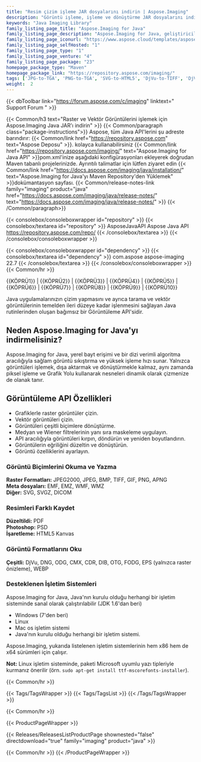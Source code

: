 ```yaml
---
title: "Resim çizim işleme JAR dosyalarını indirin | Aspose.Imaging"
description: "Görüntü işleme, işleme ve dönüştürme JAR dosyalarını indirin. Maskeleme, filtreler, eğrilik düzeltme, matris dönüştürme, şekiller, renk taklidi ve vektörleri destekler."
keywords: "Java Imaging Library"
family_listing_page_title: "Aspose.Imaging for Java"
family_listing_page_description: "Aspose.Imaging for Java, geliştiricilerin Java uygulamalarında bir görüntü düzenleyiciye ihtiyaç duymadan görüntüleri oluşturması, değiştirmesi, kaydetmesi ve dönüştürmesi için en esnek görüntü işleme rutinleri grubunu sağlayan yüksek performanslı ve iyi belgelenmiş bir görüntüleme API'sidir. ."
family_listing_page_iconurl: "https://www.aspose.cloud/templates/aspose/App_Themes/V3/images/imaging/272x272/aspose_imaging-for-java-min.png"
family_listing_page_selfHosted: "1"
family_listing_page_type: "1"
family_listing_page_venture: "4"
family_listing_page_package: "23"
homepage_package_type: "Maven"
homepage_package_link: "https://repository.aspose.com/imaging/"
tags: ['JPG-to-TGA', 'PNG-to-TGA', 'SVG-to-HTML5', 'DjVu-to-TIFF', 'DjVu-to-PDF', 'DNG-to-JPEG', 'image-to-PSD', 'PSD-to-JPG', 'image-to-PSD', 'WMF-to-PNG']
weight:  2
---
```


{{< dbToolbar link="https://forum.aspose.com/c/imaging" linktext=" Support Forum " >}}

{{< Common/h3 text="Raster ve Vektör Görüntülerini işlemek için Aspose.Imaging Java JAR'ı indirin"  >}}
{{< Common/paragraph class="package-instructions">}}
Aspose, tüm Java API'lerini şu adreste barındırır:
{{< Common/link href="https://repository.aspose.com" text="Aspose Deposu"  >}}. kolayca kullanabilirsiniz
{{< Common/link href="https://repository.aspose.com/imaging/" text="Aspose.Imaging for Java API"  >}}pom.xml'inize aşağıdaki konfigürasyonları ekleyerek doğrudan Maven tabanlı projelerinizde. Ayrıntılı talimatlar için lütfen ziyaret edin
{{< Common/link href="https://docs.aspose.com/imaging/java/installation/" text="Aspose.Imaging for Java'yı Maven Repository'den Yüklemek"  >}}dokümantasyon sayfası.
{{< Common/release-notes-link family="imaging" product="java" href="https://docs.aspose.com/imaging/java/release-notes/" text="https://docs.aspose.com/imaging/java/release-notes/"  >}}
{{< /Common/paragraph>}}

{{< consolebox/consoleboxwrapper id="repository" >}}
   {{< consolebox/textarea id="repository" >}} 
      <repository>
      <id>AsposeJavaAPI</id>
      <name>Aspose Java API</name>
      <url>https://repository.aspose.com/repo/</url>
      </repository> 
   {{< /consolebox/textarea >}}
{{< /consolebox/consoleboxwrapper >}}

{{< consolebox/consoleboxwrapper id="dependency" >}}
   {{< consolebox/textarea id="dependency" >}}
      <dependency>
      <groupId>com.aspose</groupId>
      <artifactId>aspose-imaging</artifactId>
      <version>22.7</version>
      </dependency>
   {{< /consolebox/textarea >}}
{{< /consolebox/consoleboxwrapper >}}
{{< Common/hr >}}

{{KÖPRÜ1}} | {{KÖPRÜ2}} | {{KÖPRÜ3}} | {{KÖPRÜ4}} | {{KÖPRÜ5}} | {{KÖPRÜ6}} | {{KÖPRÜ7}} | {{KÖPRÜ8}} | {{KÖPRÜ9}} | {{KÖPRÜ10}}

Java uygulamalarınızın çizim yapmasını ve ayrıca tarama ve vektör görüntülerinin temelden ileri düzeye kadar işlenmesini sağlayan Java rutinlerinden oluşan bağımsız bir Görüntüleme API'sidir.

## Neden Aspose.Imaging for Java'yı indirmelisiniz?

Aspose.Imaging for Java, yerel bayt erişimi ve bir dizi verimli algoritma aracılığıyla sağlam görüntü sıkıştırma ve yüksek işleme hızı sunar. Yalnızca görüntüleri işlemek, dışa aktarmak ve dönüştürmekle kalmaz, aynı zamanda piksel işleme ve Grafik Yolu kullanarak nesneleri dinamik olarak çizmenize de olanak tanır.

## Görüntüleme API Özellikleri

- Grafiklerle raster görüntüler çizin.
- Vektör görüntüleri çizin.
- Görüntüleri çeşitli biçimlere dönüştürme.
- Medyan ve Wiener filtrelerinin yanı sıra maskeleme uygulayın.
- API aracılığıyla görüntüleri kırpın, döndürün ve yeniden boyutlandırın.
- Görüntülerin eğriliğini düzeltin ve dönüştürün.
- Görüntü özelliklerini ayarlayın.

### Görüntü Biçimlerini Okuma ve Yazma

**Raster Formatları:** JPEG2000, JPEG, BMP, TIFF, GIF, PNG, APNG\
**Meta dosyaları:** EMF, EMZ, WMF, WMZ\
**Diğer:** SVG, SVGZ, DICOM

### Resimleri Farklı Kaydet

**Düzeltildi:** PDF\
**Photoshop:** PSD\
**İşaretleme:** HTML5 Kanvas

### Görüntü Formatlarını Oku

**Çeşitli:** DjVu, DNG, ODG, CMX, CDR, DIB, OTG, FODG, EPS (yalnızca raster önizleme), WEBP

### Desteklenen İşletim Sistemleri

Aspose.Imaging for Java, Java'nın kurulu olduğu herhangi bir işletim sisteminde sanal olarak çalıştırılabilir (JDK 1.6'dan beri)

- Windows (7'den beri)
- Linux
- Mac os işletim sistemi
- Java'nın kurulu olduğu herhangi bir işletim sistemi.

Aspose.Imaging, yukarıda listelenen işletim sistemlerinin hem x86 hem de x64 sürümleri için çalışır.

**Not:** Linux işletim sisteminde, paketi Microsoft uyumlu yazı tipleriyle kurmanız önerilir (örn. `sudo apt-get install ttf-mscorefonts-installer`).

{{< Common/hr >}}

{{< Tags/TagsWrapper >}}
 {{< Tags/TagsList >}}
{{< /Tags/TagsWrapper >}}

{{< Common/hr >}}

{{< ProductPageWrapper >}}
<!-- ReleasesListProductPage-->
   {{< Releases/ReleasesListProductPage shownested="false"  directdownload="true" family="imaging" product="java" >}}
<!-- /ReleasesListProductPage-->
{{< Common/hr >}}
{{< /ProductPageWrapper >}}

